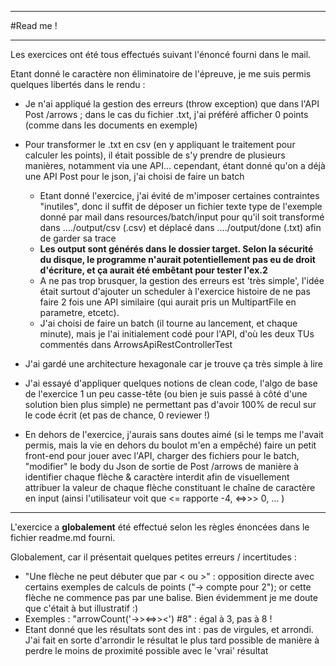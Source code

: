 - - -
#Read me !

- - -

Les exercices ont été tous effectués suivant l'énoncé fourni dans le mail.

Etant donné le caractère non éliminatoire de l'épreuve, je me suis permis quelques libertés dans le rendu :
- Je n'ai appliqué la gestion des erreurs (throw exception) que dans l'API Post /arrows ; dans le cas du fichier .txt, j'ai préféré afficher 0 points (comme dans les documents en exemple)
- Pour transformer le .txt en csv (en y appliquant le traitement pour calculer les points), il était possible de s'y prendre de plusieurs manières, notamment via une API... cependant, étant donné qu'on a déjà une API Post pour le json, j'ai choisi de faire un batch
  - Etant donné l'exercice, j'ai évité de m'imposer certaines contraintes "inutiles", donc il suffit de déposer un fichier texte type de l'exemple donné par mail dans resources/batch/input
pour qu'il soit transformé dans ..../output/csv (.csv) et déplacé dans ..../output/done (.txt) afin de garder sa trace
  - __Les output sont générés dans le dossier target. Selon la sécurité du disque, le programme n'aurait potentiellement pas eu de droit d'écriture, et ça aurait été embêtant pour tester l'ex.2__
  - A ne pas trop brusquer, la gestion des erreurs est 'très simple', l'idée était surtout d'ajouter un scheduler à l'exercice histoire de ne pas faire 2 fois une API similaire (qui aurait pris un MultipartFile en parametre, etcetc). 
  - J'ai choisi de faire un batch (il tourne au lancement, et chaque minute), mais je l'ai initialement codé pour l'API, d'où les deux TUs commentés dans ArrowsApiRestControllerTest

- J'ai gardé une architecture hexagonale car je trouve ça très simple à lire
- J'ai essayé d'appliquer quelques notions de clean code, l'algo de base de l'exercice 1 un peu casse-tête (ou bien je suis passé à côté d'une solution bien plus simple) ne permettant pas d'avoir 100% de recul sur le code écrit (et pas de chance, 0 reviewer !)
- En dehors de l'exercice, j'aurais sans doutes aimé (si le temps me l'avait permis, mais la vie en dehors du boulot m'en a empêché) faire un petit front-end pour jouer avec l'API, charger des fichiers pour le batch, "modifier" le body du Json de sortie de Post /arrows de manière à identifier chaque flèche & caractère interdit afin de visuellement attribuer la valeur de chaque flèche constituant le chaîne de caractère en input (ainsi l'utilisateur voit que <= rapporte -4, <=>>> 0, ... )
---
L'exercice a __globalement__ été effectué selon
les règles énoncées dans le fichier readme.md fourni.

Globalement, car il présentait quelques petites erreurs / incertitudes :
- "Une flèche ne peut débuter que par < ou >" : opposition directe avec certains exemples de calculs de points ("-> compte pour 2"); or cette flèche ne commence pas par une balise. Bien évidemment je me doute que c'était à but illustratif :)
- Exemples : "arrowCount('->><=>><') #8" : égal à 3, pas à 8 !
- Etant donné que les résultats sont des int : pas de virgules, et arrondi. J'ai fait en sorte d'arrondir le résultat le plus tard possible de manière à perdre le moins de proximité possible avec le 'vrai' résultat

